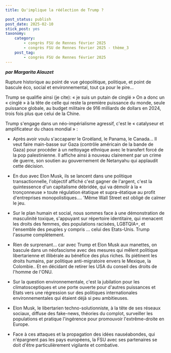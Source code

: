```yaml
---
title: Qu'implique la réélection de Trump ?

post_status: publish
post_date: 2025-02-10
stick_post: yes
taxonomy:
    category:
        - congrès FSU de Rennes février 2025
        - congrès FSU de Rennes février 2025 - thème_3
    post_tag:
        - congrès FSU de Rennes février 2025
---
```


***par Margarita Alauzet***

Rupture historique au point de vue géopolitique, politique, et point de bascule éco, social et environnemental, tout ça pour le pire...

Trump se qualifie ainsi (je cite): « je suis un putain de cinglé » On a donc un « cinglé » à la tête de celle qui reste la première puissance du monde, seule puissance globale, au budget militaire de 916 milliards de dollars en 2024, trois fois plus que celui de la Chine.

Trump s'engage dans un néo-impérialisme agressif, c'est le « catalyseur et amplificateur du chaos mondial » :

- Après avoir voulu s'accaparer le Groëland, le Panama, le Canada... Il veut faire main-basse sur Gaza (contrôle américain de la bande de Gaza) pour procéder à un nettoyage ethnique avec le transfert forcé de la pop palestinienne. Il affiche ainsi à nouveau clairement par un crime de guerre, son soutien au gouvernement de Netanyahu qui applaudit cette décision.

- En duo avec Elon Musk, ils se lancent dans une politique transactionnelle, l'objectif affiché c'est gagner de l'argent, c'est la quintessence d'un capitalisme débridée, qui va démolir à la « tronçonneuse » toute régulation étatique et supra-étatique au profit d'entreprises monopolistiques.... 'Même Wall Street est obligé de calmer le jeu.

- Sur le plan humain et social, nous sommes face à une démonstration de masculinité toxique, s'appuyant sur répertoire identitaire, qui menacent les droits des femmes, des populations racisées, LGBTQIA+, et l'ensemble des peuples y compris ... celui des Etats-Unis. Trump l'assume complètement.

- Rien de surprenant... car avec Trump et Elon Musk aux manettes, on bascule dans un néofascisme avec des mesures qui mêlent politique libertarienne et illibérale au bénéfice des plus riches. Ils piétinent les droits humains, par politique anti-migratoire envers le Mexique, la Colombie.. Et en décidant de retirer les USA du conseil des droits de l'homme de l'ONU.

- Sur la question environnementale, c'est la jubilation pour les climatosceptiques et une porte ouverte pour d'autres puissances et Etats vers une régression sur des politiques internationales environnementales qui étaient déjà si peu ambitieuses.

- Elon Musk, le libertarien techno-solutionniste, à la tête de ses réseaux sociaux, diffuse des fake-news, théories du complot, surveiller les populations et pratique l'ingérence pour promouvoir l'extrême-droite en Europe.

- Face à ces attaques et la propagation des idées nauséabondes, qui n'épargnent pas les pays européens, la FSU avec ses partenaires se doit d'être particulièrement vigilante et combative.
